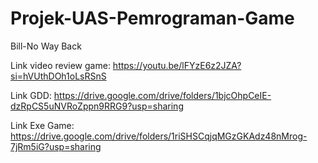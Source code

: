 # Projek-UAS-Pemrograman-Game
Bill-No Way Back

Link video review game: https://youtu.be/lFYzE6z2JZA?si=hVUthDOh1oLsRSnS


Link GDD: https://drive.google.com/drive/folders/1bjcOhpCeIE-dzRpCS5uNVRoZppn9RRG9?usp=sharing


Link Exe Game: https://drive.google.com/drive/folders/1riSHSCqjqMGzGKAdz48nMrog-7jRm5iG?usp=sharing
